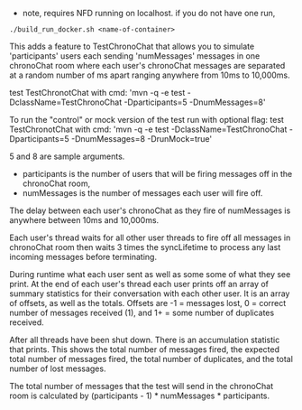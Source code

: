 * note, requires NFD running on localhost.
if you do not have one run,
```
./build_run_docker.sh <name-of-container>
```

This adds a feature to TestChronoChat that allows you to simulate
'participants' users each sending 'numMessages' messages in one chronoChat
room where each user's chronoChat messages are separated at a random number of
ms apart ranging anywhere from 10ms to 10,000ms.

test TestChronotChat with cmd: 'mvn -q -e test -DclassName=TestChronoChat -Dparticipants=5 -DnumMessages=8'

To run the "control" or mock version of the test run with optional flag:
test TestChronotChat with cmd: 'mvn -q -e test -DclassName=TestChronoChat -Dparticipants=5 -DnumMessages=8 -DrunMock=true'

5 and 8 are sample arguments.
- participants is the number of users that will be firing messages off in
the chronoChat room,
- numMessages is the number of messages each user will fire off.

The delay between each user's chronoChat as they fire of numMessages is
anywhere between 10ms and 10,000ms.

Each user's thread waits for all other user threads to fire off all
messages in chronoChat room then waits 3 times the syncLifetime to process 
any last incoming messages before terminating.

During runtime what each user sent as well as some some of what they see print.
At the end of each user's thread each user prints off an array of summary
statistics for their conversation with each other user. It is an array
of offsets, as well as the totals. Offsets are -1 = messages lost, 0 =
correct number of messages received (1), and 1+ = some number of
duplicates received.

After all threads have been shut down. There is an accumulation
statistic that prints. This shows the total number of messages
fired, the expected total number of messages fired, the total number of
duplicates, and the total number of lost messages.

The total number of messages that the test will send in the chronoChat room is
calculated by (participants - 1) * numMessages * participants.
